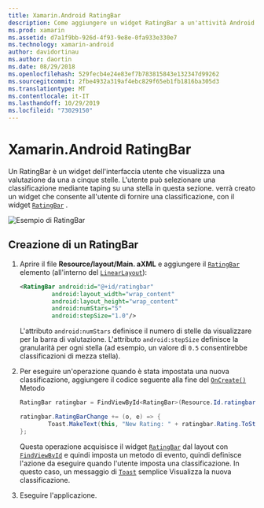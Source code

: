 ```yaml
---
title: Xamarin.Android RatingBar
description: Come aggiungere un widget RatingBar a un'attività Android.
ms.prod: xamarin
ms.assetid: d7a1f9bb-926d-4f93-9e8e-0fa933e330e7
ms.technology: xamarin-android
author: davidortinau
ms.author: daortin
ms.date: 08/29/2018
ms.openlocfilehash: 529fecb4e24e83ef7b783815843e132347d99262
ms.sourcegitcommit: 2fbe4932a319af4ebc829f65eb1fb1816ba305d3
ms.translationtype: MT
ms.contentlocale: it-IT
ms.lasthandoff: 10/29/2019
ms.locfileid: "73029150"
---
```

# <a name="xamarinandroid-ratingbar"></a>Xamarin.Android RatingBar

Un RatingBar è un widget dell'interfaccia utente che visualizza una valutazione da una a cinque stelle. L'utente può selezionare una classificazione mediante taping su una stella in questa sezione. verrà creato un widget che consente all'utente di fornire una classificazione, con il widget [`RatingBar`](xref:Android.Widget.RatingBar) .

![Esempio di RatingBar](ratingbar-images/01-ratingbar.png)

## <a name="creating-a-ratingbar"></a>Creazione di un RatingBar

1. Aprire il file **Resource/layout/Main. aXML** e aggiungere il [`RatingBar`](xref:Android.Widget.RatingBar)
   elemento (all'interno del [`LinearLayout`](xref:Android.Widget.LinearLayout)):

   ```xml
   <RatingBar android:id="@+id/ratingbar"
            android:layout_width="wrap_content"
            android:layout_height="wrap_content"
            android:numStars="5"
            android:stepSize="1.0"/>
   ```

   L'attributo `android:numStars` definisce il numero di stelle da visualizzare per la barra di valutazione. L'attributo `android:stepSize` definisce la granularità per ogni stella (ad esempio, un valore di `0.5` consentirebbe classificazioni di mezza stella).

2. Per eseguire un'operazione quando è stata impostata una nuova classificazione, aggiungere il codice seguente alla fine del [`OnCreate()`](xref:Android.App.Activity.OnCreate*)
   Metodo

    ```csharp
    RatingBar ratingbar = FindViewById<RatingBar>(Resource.Id.ratingbar);

    ratingbar.RatingBarChange += (o, e) => {
            Toast.MakeText(this, "New Rating: " + ratingbar.Rating.ToString (), ToastLength.Short).Show ();
    };
    ```

    Questa operazione acquisisce il widget [`RatingBar`](xref:Android.Widget.RatingBar) dal layout con [`FindViewById`](xref:Android.App.Activity.FindViewById*) e quindi imposta un metodo di evento, quindi definisce l'azione da eseguire quando l'utente imposta una classificazione. In questo caso, un messaggio di [`Toast`](xref:Android.Widget.Toast) semplice Visualizza la nuova classificazione.

3. Eseguire l'applicazione.
